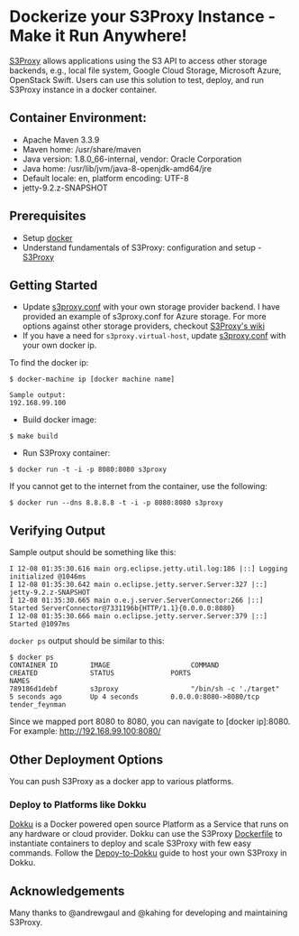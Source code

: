 # Dockerize your S3Proxy Instance - Make it Run Anywhere!

[S3Proxy](https://github.com/andrewgaul/s3proxy) allows applications using the S3 API to access other storage backends, e.g., local file system, Google Cloud Storage, Microsoft Azure, OpenStack Swift. Users can use this solution to test, deploy, and run S3Proxy instance in a docker container.

## Container Environment:
* Apache Maven 3.3.9
* Maven home: /usr/share/maven
* Java version: 1.8.0_66-internal, vendor: Oracle Corporation
* Java home: /usr/lib/jvm/java-8-openjdk-amd64/jre
* Default locale: en, platform encoding: UTF-8
* jetty-9.2.z-SNAPSHOT

## Prerequisites
- Setup [docker](https://www.docker.com/)
- Understand fundamentals of S3Proxy: configuration and setup - [S3Proxy](https://github.com/andrewgaul/s3proxy)

## Getting Started
- Update [s3proxy.conf](/s3proxy.conf) with your own storage provider backend. I have provided an example of s3proxy.conf for Azure storage. For more options against other storage providers, checkout [S3Proxy's wiki](https://github.com/andrewgaul/s3proxy/wiki/Provider-examples)
- If you have a need for `s3proxy.virtual-host`, update [s3proxy.conf](/s3proxy.conf) with your own docker ip. 

To find the docker ip:
```
$ docker-machine ip [docker machine name]

Sample output:
192.168.99.100
```
- Build docker image:

`$ make build`

- Run S3Proxy container:

`$ docker run -t -i -p 8080:8080 s3proxy`

If you cannot get to the internet from the container, use the following:

`$ docker run --dns 8.8.8.8 -t -i -p 8080:8080 s3proxy`

## Verifying Output
Sample output should be something like this:

```
I 12-08 01:35:30.616 main org.eclipse.jetty.util.log:186 |::] Logging initialized @1046ms
I 12-08 01:35:30.642 main o.eclipse.jetty.server.Server:327 |::] jetty-9.2.z-SNAPSHOT
I 12-08 01:35:30.665 main o.e.j.server.ServerConnector:266 |::] Started ServerConnector@7331196b{HTTP/1.1}{0.0.0.0:8080}
I 12-08 01:35:30.666 main o.eclipse.jetty.server.Server:379 |::] Started @1097ms
```

`docker ps` output should be similar to this:
```
$ docker ps
CONTAINER ID        IMAGE                    COMMAND                  CREATED             STATUS              PORTS                     NAMES
789186d1debf        s3proxy                  "/bin/sh -c './target"   5 seconds ago       Up 4 seconds        0.0.0.0:8080->8080/tcp    tender_feynman
```
Since we mapped port 8080 to 8080, you can navigate to [docker ip]:8080. For example: http://192.168.99.100:8080/

## Other Deployment Options
You can push S3Proxy as a docker app to various platforms.

### Deploy to Platforms like Dokku
 [Dokku](http://dokku.viewdocs.io/dokku/) is a Docker powered open source Platform as a Service that runs on any hardware or cloud provider. Dokku can use the S3Proxy [Dockerfile](Dockerfile) to instantiate containers to deploy and scale S3Proxy with few easy commands. Follow the [Depoy-to-Dokku](Deploy-to-Dokku.md) guide to host your own S3Proxy in Dokku.

## Acknowledgements

Many thanks to @andrewgaul and @kahing for developing and maintaining S3Proxy.

